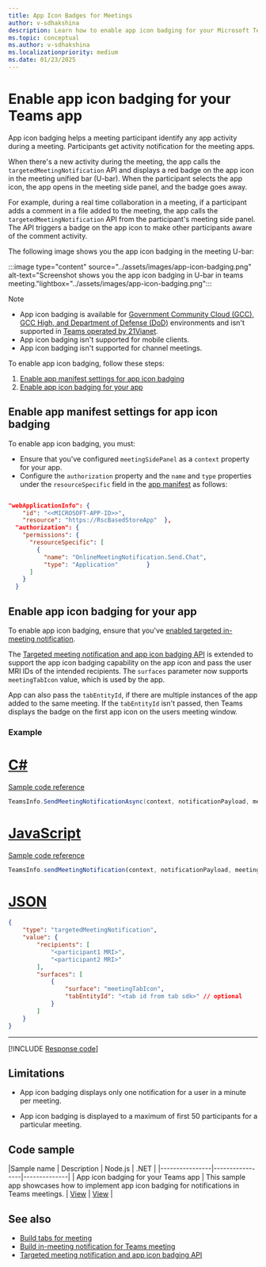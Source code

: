 ```yaml
---
title: App Icon Badges for Meetings
author: v-sdhakshina
description: Learn how to enable app icon badging for your Microsoft Teams app in meeting, app manifest setting, and its code samples to enable app icon badging (Node.js, .NET).
ms.topic: conceptual
ms.author: v-sdhakshina
ms.localizationpriority: medium
ms.date: 01/23/2025
---
```


# Enable app icon badging for your Teams app

App icon badging helps a meeting participant identify any app activity during a meeting. Participants get activity notification for the meeting apps.

When there's a new activity during the meeting, the app calls the `targetedMeetingNotification` API and displays a red badge on the app icon in the meeting unified bar (U-bar). When the participant selects the app icon, the app opens in the meeting side panel, and the badge goes away.

For example, during a real time collaboration in a meeting, if a participant adds a comment in a file added to the meeting, the app calls the `targetedMeetingNotification` API from the participant's meeting side panel. The API triggers a badge on the app icon to make other participants aware of the comment activity.

The following image shows you the app icon badging in the meeting U-bar:

:::image type="content" source="../assets/images/app-icon-badging.png" alt-text="Screenshot shows you the app icon badging in U-bar in teams meeting."lightbox="../assets/images/app-icon-badging.png":::

> [!NOTE]
>
> * App icon badging is available for [Government Community Cloud (GCC), GCC High, and Department of Defense (DoD)](../concepts/cloud-overview.md) environments and isn't supported in [Teams operated by 21Vianet](../concepts/sovereign-cloud.md).
> * App icon badging isn't supported for mobile clients.
> * App icon badging isn't supported for channel meetings.

To enable app icon badging, follow these steps:

1. [Enable app manifest settings for app icon badging](#enable-app-manifest-settings-for-app-icon-badging)
1. [Enable app icon badging for your app](#enable-app-icon-badging-for-your-app)

## Enable app manifest settings for app icon badging

To enable app icon badging, you must:

* Ensure that you've configured `meetingSidePanel` as a `context` property for your app.
* Configure the `authorization` property and the `name` and `type` properties under the `resourceSpecific` field in the [app manifest](../resources/schema/manifest-schema.md#authorization) as follows:

```json

"webApplicationInfo": {
    "id": "<<MICROSOFT-APP-ID>>",
    "resource": "https://RscBasedStoreApp"  },
  "authorization": {
    "permissions": {
      "resourceSpecific": [
        {
          "name": "OnlineMeetingNotification.Send.Chat",
          "type": "Application"        }
      ]
    }
  }
```

## Enable app icon badging for your app

To enable app icon badging, ensure that you've [enabled targeted in-meeting notification](in-meeting-notification-for-meeting.md#enable-targeted-in-meeting-notification).

The [Targeted meeting notification and app icon badging API](meeting-apps-apis.md#targeted-meeting-notification-and-app-icon-badging-api) is extended to support the app icon badging capability on the app icon and pass the user MRI IDs of the intended recipients. The `surfaces` parameter now supports `meetingTabIcon` value, which is used by the app.

App can also pass the `tabEntityId`, if there are multiple instances of the app added to the same meeting. If the `tabEntityId` isn't passed, then Teams displays the badge on the first app icon on the users meeting window.

### Example

# [C#](#tab/csharp)

[Sample code reference](https://github.com/OfficeDev/Microsoft-Teams-Samples/blob/main/samples/meetings-app-icon-badging/csharp/AppIconBadgingInMeetings/Bots/AppIconBadgingInMeeting.cs#L108)

```csharp
TeamsInfo.SendMeetingNotificationAsync(context, notificationPayload, meetingId);
```

# [JavaScript](#tab/javascript)

[Sample code reference](https://github.com/OfficeDev/Microsoft-Teams-Samples/blob/main/samples/meetings-app-icon-badging/nodejs/bots/teamsBot.js#L83)

```javascript
TeamsInfo.sendMeetingNotification(context, notificationPayload, meetingId);
```

# [JSON](#tab/json)

```json
{
    "type": "targetedMeetingNotification",
    "value": {
        "recipients": [
            "<participant1 MRI>",
            "<participant2 MRI>" 
        ],
        "surfaces": [
            {
                "surface": "meetingTabIcon",
                "tabEntityId": "<tab id from tab sdk>" // optional           
            }
        ]
    }
}
```

---

[!INCLUDE [Response code](../includes/meeting-response-code.md)]

## Limitations

* App icon badging displays only one notification for a user in a minute per meeting.

* App icon badging is displayed to a maximum of first 50 participants for a particular meeting.

## Code sample

|Sample name | Description | Node.js | .NET |
|----------------|-----------------|--------------|
| App icon badging for your Teams app | This sample app showcases how to implement app icon badging for notifications in Teams meetings. | [View](https://github.com/OfficeDev/Microsoft-Teams-Samples/tree/main/samples/meetings-app-icon-badging/nodejs) | [View](https://github.com/OfficeDev/Microsoft-Teams-Samples/tree/main/samples/meetings-app-icon-badging/csharp) |

## See also

* [Build tabs for meeting](build-tabs-for-meeting.md)
* [Build in-meeting notification for Teams meeting](in-meeting-notification-for-meeting.md)
* [Targeted meeting notification and app icon badging API](meeting-apps-apis.md#targeted-meeting-notification-and-app-icon-badging-api)
